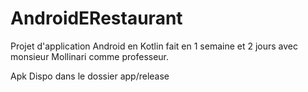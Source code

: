 # AndroidERestaurant

Projet d'application Android en Kotlin fait en 1 semaine et 2 jours avec monsieur Mollinari comme professeur.

Apk Dispo dans le dossier app/release
